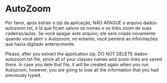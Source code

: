 # AutoZoom
Por favor, após extrair o zip da aplicação, NÃO APAGUE o arquivo
dados-autozoom.txt, é lá que ficam salvos os nomes e os links zoom de suas cadeiras/aulas.
Se você apagar este arquivo, ele será criado novamente quando você abrir o Autozoom, no entanto,
você perderá as informações que havia digitado anteriormente.

Please, after you extract the application zip, DO NOT DELETE dados-autozoom.txt
file, since all of your classes names and zoom links are saved there.
In case you dele that file, it will be created again when you run Autozoom,
however, you are going to lose all the information that you had previously typed.
